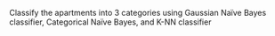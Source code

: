 Classify the apartments into 3 categories using Gaussian Naïve Bayes classifier, Categorical Naïve Bayes, and K-NN classifier
